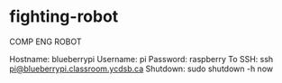 # fighting-robot
COMP ENG ROBOT 

Hostname: blueberrypi
Username: pi 
Password: raspberry 
To SSH: ssh pi@blueberrypi.classroom.ycdsb.ca 
Shutdown: sudo shutdown -h now
